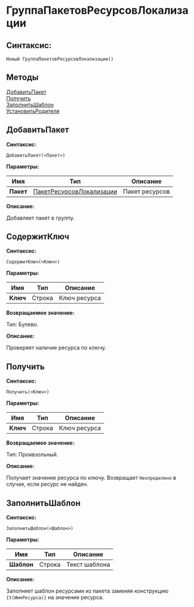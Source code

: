 # ГруппаПакетовРесурсовЛокализации

## Синтаксис:

```bsl
Новый ГруппаПакетовРесурсовЛокализации()
```

## Методы

[ДобавитьПакет](#добавитьпакет) </br>
[Получить](#получить) </br>
[ЗаполнитьШаблон](#заполнитьшаблон) </br>
[УстановитьРодителя](#установитьродителя)


## ДобавитьПакет

**Синтаксис:**

```bsl
ДобавитьПакет(<Пакет>)
```

**Параметры:**

| Имя | Тип | Описание |
| -- | -- | -- |
| **Пакет** | [ПакетРесурсовЛокализации](ПакетРесурсовЛокализации.md) | Пакет ресурсов |

**Описание:**

Добавляет пакет в группу.


## СодержитКлюч

**Синтаксис:**

```bsl
СодержитКлюч(<Ключ>)
```

**Параметры:**

| Имя | Тип | Описание |
| -- | -- | -- |
| **Ключ** | Строка | Ключ ресурса |

**Возвращаемое значение:**

Тип: Булево.

**Описание:**

Проверяет наличие ресурса по ключу.


## Получить

**Синтаксис:**

```bsl
Получить(<Ключ>)
```

**Параметры:**

| Имя | Тип | Описание |
| -- | -- | -- |
| **Ключ** | Строка | Ключ ресурса |

**Возвращаемое значение:**

Тип: Проивзольный.

**Описание:**

Получает значение ресурса по ключу. Возвращает `Неопределено` в случае, если ресурс не найден.


## ЗаполнитьШаблон

**Синтаксис:**

```bsl
ЗаполнитьШаблон(<Шаблон>)
```

**Параметры:**

| Имя | Тип | Описание |
| -- | -- | -- |
| **Шаблон** | Строка | Текст шаблона |

**Описание:**

Заполняет шаблон ресурсами из пакета заменяя конструкцию `{t(ИмяРесурса)}` на значение ресурса.

